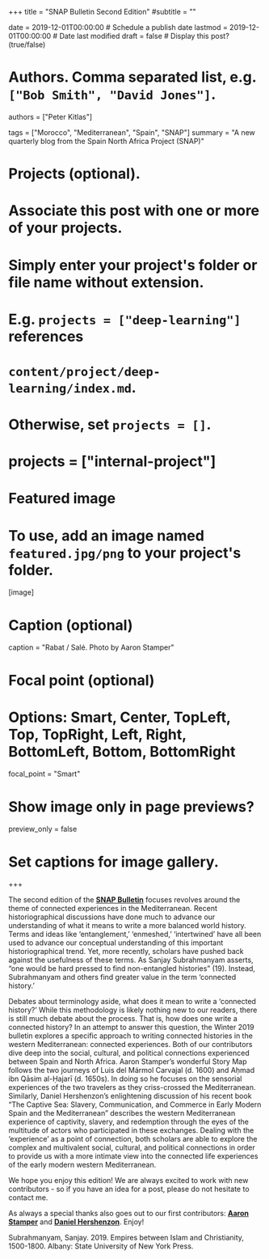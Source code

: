 +++
title = "SNAP Bulletin Second Edition"
#subtitle = ""

date = 2019-12-01T00:00:00  # Schedule a publish date
lastmod = 2019-12-01T00:00:00  # Date last modified
draft = false  # Display this post? (true/false)

# Authors. Comma separated list, e.g. `["Bob Smith", "David Jones"]`.
authors = ["Peter Kitlas"]

tags = ["Morocco", "Mediterranean", "Spain", "SNAP"]
summary = "A new quarterly blog from the Spain North Africa Project (SNAP)"

# Projects (optional).
#   Associate this post with one or more of your projects.
#   Simply enter your project's folder or file name without extension.
#   E.g. `projects = ["deep-learning"]` references 
#   `content/project/deep-learning/index.md`.
#   Otherwise, set `projects = []`.
# projects = ["internal-project"]

# Featured image
# To use, add an image named `featured.jpg/png` to your project's folder. 
[image]
  # Caption (optional)
  caption = "Rabat / Salé. Photo by Aaron Stamper"

  # Focal point (optional)
  # Options: Smart, Center, TopLeft, Top, TopRight, Left, Right, BottomLeft, Bottom, BottomRight
  focal_point = "Smart"

  # Show image only in page previews?
  preview_only = false

# Set captions for image gallery.

+++

The second edition of the [**SNAP Bulletin**](http://www.spainnorthafricaproject.org/bulletin/2019/12/12/connected-experiences-in-the-mediterranean) focuses revolves around the theme of connected experiences in the Mediterranean. Recent historiographical discussions have done much to advance our understanding of what it means to write a more balanced world history. Terms and ideas like ‘entanglement,’ ‘enmeshed,’ ‘intertwined’ have all been used to advance our conceptual understanding of this important historiographical trend. Yet, more recently, scholars have pushed back against the usefulness of these terms. As Sanjay Subrahmanyam asserts, “one would be hard pressed to find non-entangled histories” (19). Instead, Subrahmanyam and others find greater value in the term ‘connected history.’ 

Debates about terminology aside, what does it mean to write a ‘connected history?’ While this methodology is likely nothing new to our readers, there is still much debate about the process. That is, how does one write a connected history? In an attempt to answer this question, the Winter 2019 bulletin explores a specific approach to writing connected histories in the western Mediterranean: connected experiences. Both of our contributors dive deep into the social, cultural, and political connections experienced between Spain and North Africa. Aaron Stamper’s wonderful Story Map follows the two journeys of Luis del Mármol Carvajal (d. 1600) and Aḥmad ibn Qāsim al-Ḥajarī (d. 1650s). In doing so he focuses on the sensorial experiences of the two travelers as they criss-crossed the Mediterranean. Similarly, Daniel Hershenzon’s enlightening discussion of his recent book “The Captive Sea: Slavery, Communication, and Commerce in Early Modern Spain and the Mediterranean” describes the western Mediterranean experience of captivity, slavery, and redemption through the eyes of the multitude of actors who participated in these exchanges. Dealing with the ‘experience’ as a point of connection, both scholars are able to explore the complex and multivalent social, cultural, and political connections in order to provide us with a more intimate view into the connected life experiences of the early modern western Mediterranean.

We hope you enjoy this edition! We are always excited to work with new contributors - so if you have an idea for a post, please do not hesitate to contact me. 

As always a special thanks also goes out to our first contributors: [**Aaron Stamper**](https://history.princeton.edu/people/aaron-stamper) and [**Daniel Hershenzon**](https://languages.uconn.edu/person/daniel-hershenzon/). Enjoy!

Subrahmanyam, Sanjay. 2019. Empires between Islam and Christianity, 1500-1800. Albany: State University of New York Press.
